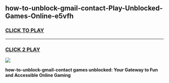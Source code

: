 
## how-to-unblock-gmail-contact-Play-Unblocked-Games-Online-e5vfh
<h3>
<a href="https://premium76.site?title=how-to-unblock-gmail-contact&ref=25A">CLICK TO PLAY</a></h3>
<hr>

<h3>
<a href="https://premium76.site?title=how-to-unblock-gmail-contact&ref=25A">CLICK 2 PLAY</a>
  
</h3>

<a href="https://premium76.site?title=how-to-unblock-gmail-contact&ref=25A"><img src="https://clearcache.store/games.png"></a>


**how-to-unblock-gmail-contact games unblocked: Your Gateway to Fun and Accessible Online Gaming**
